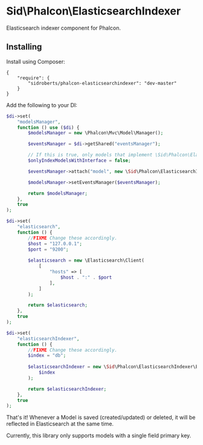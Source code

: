 Sid\Phalcon\ElasticsearchIndexer
================================

Elasticsearch indexer component for Phalcon.



## Installing

Install using Composer:

```
{
    "require": {
        "sidroberts/phalcon-elasticsearchindexer": "dev-master"
    }
}
```

Add the following to your DI:

```php
$di->set(
    "modelsManager",
    function () use ($di) {
        $modelsManager = new \Phalcon\Mvc\Model\Manager();

        $eventsManager = $di->getShared("eventsManager");

        // If this is true, only models that implement \Sid\Phalcon\ElasticsearchIndexer\IndexInterface will be indexed.
        $onlyIndexModelsWithInterface = false;

        $eventsManager->attach("model", new \Sid\Phalcon\ElasticsearchIndexer\Event($onlyIndexModelsWithInterface));

        $modelsManager->setEventsManager($eventsManager);

        return $modelsManager;
    },
    true
);

$di->set(
    "elasticsearch",
    function () {
        //FIXME Change these accordingly.
        $host = "127.0.0.1";
        $port = "9200";
        
        $elasticsearch = new \Elasticsearch\Client(
            [
                "hosts" => [
                    $host . ":" . $port
                ],
            ]
        );

        return $elasticsearch;
    },
    true
);

$di->set(
    "elasticsearchIndexer",
    function () {
        //FIXME Change these accordingly.
        $index = "db";
        
        $elasticsearchIndexer = new \Sid\Phalcon\ElasticsearchIndexer\ElasticsearchIndexer(
            $index
        );

        return $elasticsearchIndexer;
    },
    true
);
```

That's it! Whenever a Model is saved (created/updated) or deleted, it will be reflected in Elasticsearch at the same time.

Currently, this library only supports models with a single field primary key.
